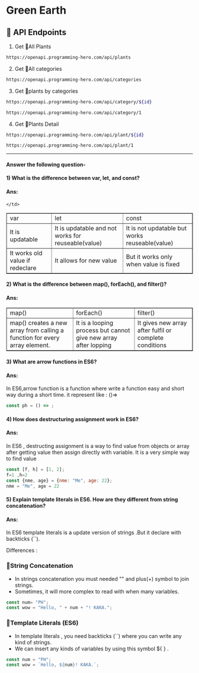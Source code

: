 
# Green Earth

🌴 API Endpoints
---
1. Get 🌴All Plants
```bash
https://openapi.programming-hero.com/api/plants
```

2. Get 🌴All categories <br/>
```bash
https://openapi.programming-hero.com/api/categories
```


3. Get 🌴plants by categories <br/>
```bash
https://openapi.programming-hero.com/api/category/${id}
```

```bash
https://openapi.programming-hero.com/api/category/1
```

4. Get 🌴Plants Detail <br/>

```bash
https://openapi.programming-hero.com/api/plant/${id}
```

```bash
https://openapi.programming-hero.com/api/plant/1
```
---

####   Answer the following question-


#### 1) What is the difference between var, let, and const?
#### Ans: 
<table border=1 width="100%" cellpadding="50">
<tr>
    <td >var</td>
    <td >let</td>
    <td >const</td>
 </tr>
    <tr>
    <td> It is updatable  </td>
    <td>It is updatable and not works for reuseable(value)</td>
    <td>It is not updatable but works reuseable(value)</td>
    
    </td>
    
 </tr>
  <tr>
    <td>It works old value if redeclare</td>
    <td>It allows for new value </td>
    <td>But it works only when value is fixed  </td>
    
 </tr>

</table>



#### 2) What is the difference between map(), forEach(), and filter()? 
#### Ans: 

<table border=1 width="100%" cellpadding="50">
<tr>
    <td >map()</td>
    <td >forEach()</td>
    <td >filter()</td>
 </tr>
    <tr>
    <td>map() creates a new array from calling a function for every array element.</td>
    <td>It is a looping process but cannot give new array after lopping</td>
    <td>It gives new array after fulfil or complete conditions</td>
    
    
 </tr>


</table>

#### 3) What are arrow functions in ES6?
#### Ans:  
In ES6,arrow function is a function where write a function easy and short way during a short time.
it represent like : ()=>
```js
const ph = () => ;
```


#### 4) How does destructuring assignment work in ES6?
#### Ans:  
In ES6 , destructing assignment is a way to find value from objects or array after getting value then assign directly with variable. It is a very simple way to find value

 ```js
const [f, h] = [1, 2];  
 f=1 ,h=2 
const {nme, age} = {nme: "Me", age: 22}; 
nme = "Me", age = 22
```

#### 5) Explain template literals in ES6. How are they different from string concatenation?
#### Ans:
In ES6 template literals is a update version of strings .But it declare with backticks (``).



Differences :

### 🔹String Concatenation 
- In strings concatenation you must needed "" and plus(+) symbol to join strings.
- Sometimes, it will more complex to read with when many variables.

```js
const num= "PH";
const wow = "Hello, " + num + "! KAKA.";
```

### 🔹Template Literals (ES6)

- In template literals , you need  backticks (``) where you can write any kind of strings.
- We can insert any kinds of variables by using this symbol ${ } .

```js
const num = "PH";
const wow = `Hello, ${num}! KAKA.`;
```














